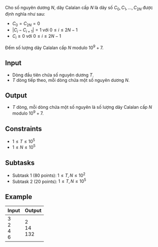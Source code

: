 Cho số nguyên dương $N$, dãy Calalan cấp $N$ là dãy số $C_0, C_1, \dots, C_{2N}$ được định nghĩa như sau:

- $C_0 = C_{2N} = 0$
- $|C_i-C_{i+1}| = 1$ với $0 \le i \le 2N-1$
- $C_i \ge 0$ với $0 \le i \le 2N-1$

Đếm số lượng dãy Calalan cấp $N$ modulo $10^9+7$.

## Input

- Dòng đầu tiên chứa số nguyên dương $T$.
- $T$ dòng tiếp theo, mỗi dòng chứa một số nguyên dương $N$.

## Output

- $T$ dòng, mỗi dòng chứa một số nguyên là số lượng dãy Calalan cấp $N$ modulo $10^9+7$.

## Constraints

- $1 \le T \le 10^5$
- $1 \le N \le 10^5$

## Subtasks

- Subtask 1 (80 points): $1 \le T, N \le 10^2$
- Subtask 2 (20 points): $1 \le T, N \le 10^5$

## Example

| Input            | Output         |
| ---------------- | -------------- |
| 3<br>2<br>4<br>6 | 2<br>14<br>132 |  |